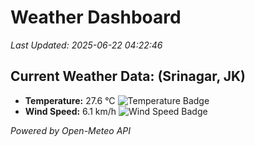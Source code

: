 
# Weather Dashboard

_Last Updated: 2025-06-22 04:22:46_

## Current Weather Data: (Srinagar, JK)
- **Temperature:** 27.6 °C ![Temperature Badge](https://img.shields.io/badge/Temperature-Medium%20Temp-green)
- **Wind Speed:** 6.1 km/h ![Wind Speed Badge](https://img.shields.io/badge/Wind%20Speed-Light%20Wind-blue)

*Powered by Open-Meteo API*
